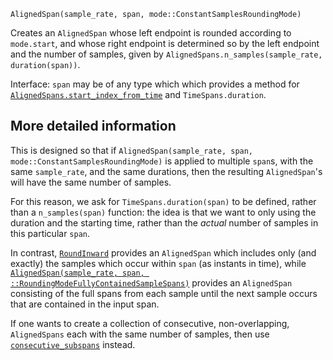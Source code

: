 ```
AlignedSpan(sample_rate, span, mode::ConstantSamplesRoundingMode)
```

Creates an `AlignedSpan` whose left endpoint is rounded according to `mode.start`, and whose right endpoint is determined so by the left endpoint and the number of samples, given by `AlignedSpans.n_samples(sample_rate, duration(span))`.

Interface: `span` may be of any type which which provides a method for [`AlignedSpans.start_index_from_time`](@ref) and `TimeSpans.duration`.

## More detailed information

This is designed so that if `AlignedSpan(sample_rate, span, mode::ConstantSamplesRoundingMode)` is applied to multiple `span`s, with the same `sample_rate`, and the same durations, then the resulting `AlignedSpan`'s will have the same number of samples.

For this reason, we ask for `TimeSpans.duration(span)` to be defined, rather than a `n_samples(span)` function: the idea is that we want to only using the duration and the starting time, rather than the *actual* number of samples in this particular `span`.

In contrast, [`RoundInward`](@ref) provides an `AlignedSpan` which includes only (and exactly) the samples which occur within `span` (as instants in time), while [`AlignedSpan(sample_rate, span, ::RoundingModeFullyContainedSampleSpans)`](@ref) provides an `AlignedSpan` consisting of the full spans from each sample until the next sample occurs that are contained in the input span.

If one wants to create a collection of consecutive, non-overlapping, `AlignedSpans` each with the same number of samples, then use [`consecutive_subspans`](@ref) instead.
